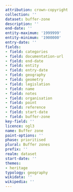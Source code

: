 ```yaml
---
attribution: crown-copyright
collection: ''
dataset: buffer-zone
description: ''
end-date: ''
entity-maximum: '1999999'
entity-minimum: '1900000'
entry-date: ''
fields:
- field: categories
- field: documentation-url
- field: end-date
- field: entity
- field: entry-date
- field: geography
- field: geometry
- field: legislation
- field: name
- field: notes
- field: organisation
- field: point
- field: reference
- field: start-date
- field: buffer-zone
key-field: ''
licence: ogl3
name: Buffer zone
paint-options: ''
phase: prioritised
plural: Buffer zones
prefix: ''
realm: dataset
start-date: ''
themes:
- heritage
typology: geography
wikidata: ''
wikipedia: ''
---
```

